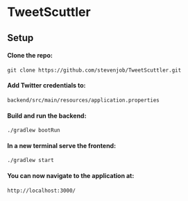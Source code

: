 # TweetScuttler

## Setup
#### Clone the repo:

`git clone https://github.com/stevenjob/TweetScuttler.git`

#### Add Twitter credentials to:

`backend/src/main/resources/application.properties`

#### Build and run the backend:

`./gradlew bootRun`

#### In a new terminal serve the frontend:

`./gradlew start`

#### You can now navigate to the application at:

`http://localhost:3000/`